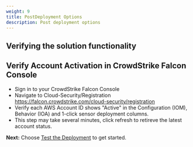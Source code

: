 ```yaml
---
weight: 9
title: PostDeployment Options
description: Post deployment options
---
```


## Verifying the solution functionality

## Verify Account Activation in CrowdStrike Falcon Console
* Sign in to your CrowdStrike Falcon Console
* Navigate to Cloud-Security/Registration https://falcon.crowdstrike.com/cloud-security/registration
* Verify each AWS Account ID shows "Active" in the Configuration (IOM), Behavior (IOA) and 1-click sensor deployment columns.
* This step may take several minutes, click refresh to retireve the latest account status.

**Next:** Choose [Test the Deployment](/test-deployment/index.html) to get started.